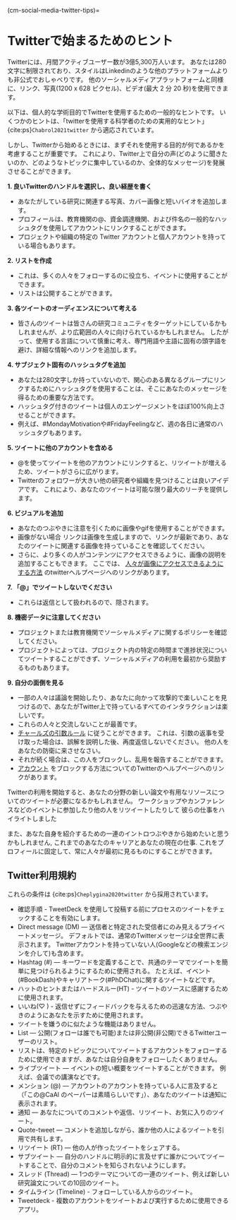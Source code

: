 (cm-social-media-twitter-tips)=
# Twitterで始まるためのヒント

Twitterには、月間アクティブユーザー数が3億5,300万人います。 あなたは280文字に制限されており、スタイルはLinkedinのような他のプラットフォームよりも非公式でおしゃべりです。 他のソーシャルメディアプラットフォームと同様に、リンク、写真(1200 x 628 ピクセル)、ビデオ(最大 2 分 20 秒)を使用できます。

以下は、個人的な学術目的でTwitterを使用するための一般的なヒントです。 いくつかのヒントは、「twitterを使用する科学者のための実用的なヒント」 {cite:ps}`Chabrol2021twitter` から適応されています。

しかし、Twitterから始めるときには、まずそれを使用する目的が何であるかを考慮することが重要です。 これにより、Twitter上で自分の声(どのように聞きたいのか、どのようなトピックに集中しているのか、全体的なメッセージ)を発展させることができます。

**1. 良いTwitterのハンドルを選択し、良い経歴を書く**

* あなたがしている研究に関連する写真、カバー画像と短いバイオを追加します。
* プロフィールは、教育機関の@、資金調達機関、および件名の一般的なハッシュタグを使用してアカウントにリンクすることができます。
* プロジェクトや組織の特定の Twitter アカウントと個人アカウントを持っている場合もあります。

**2. リストを作成**

* これは、多くの人々をフォローするのに役立ち、イベントに使用することができます。
* リストは公開することができます。

**3. 各ツイートのオーディエンスについて考える**

* 皆さんのツイートは皆さんの研究コミュニティをターゲットにしているかもしれませんが、より広範囲の人々に向けられているかもしれません。 したがって、使用する言語について慎重に考え、専門用語や主語に固有の頭字語を避け、詳細な情報へのリンクを追加します。

**4. サブジェクト固有のハッシュタグを追加**

* あなたは280文字しか持っていないので、関心のある異なるグループにリンクするためにハッシュタグを使用することは、そこにあなたのメッセージを得るための重要な方法です。
* ハッシュタグ付きのツイートは個人のエンゲージメントをほぼ100%向上させることができます。
* 例えば、#MondayMotivationや#FridayFeelingなど、週の各日に通常のハッシュタグもあります。

**5. ツイートに他のアカウントを含める**

* @を使ってツイートを他のアカウントにリンクすると、リツイートが増えるため、ツイートがさらに広がります。
* Twitterのフォロワーが大きい他の研究者や組織を見つけることは良いアイデアです。 これにより、あなたのツイートは可能な限り最大のリーチを提供します。

**6. ビジュアルを追加**

* あなたのつぶやきに注意を引くために画像やgifを使用することができます。
* 画像がない場合 リンクは画像を生成しますので、リンクが最新であり、あなたのツイートに関連する画像を持っていることを確認してください。
* さらに、より多くの人がコンテンツにアクセスできるように、画像の説明を追加することもできます。 ここでは、 [人々が画像にアクセスできるようにする方法](https://help.twitter.com/en/using-twitter/picture-descriptions) のtwitterヘルプページへのリンクがあります。

**7. 「@」でツイートしないでください**

* これらは返信として扱われるので、隠されます。

**8. 機密データに注意してください**

* プロジェクトまたは教育機関でソーシャルメディアに関するポリシーを確認してください。
* プロジェクトによっては、プロジェクト内の特定の時間まで進捗状況についてツイートすることができず、ソーシャルメディアの利用を最初から奨励するものもあります。

**9. 自分の面倒を見る**

* 一部の人々は議論を開始したり、あなたに向かって攻撃的で楽しいことを見つけるので、あなたがTwitter上で持っているすべてのインタラクションは楽しいです。
* これらの人々と交流しないことが最善です。
* [チャールズの引数ルール](https://geekfeminism.wikia.org/wiki/Charles%27_Rules_of_Argument) に従うことができます。 これは、引数の返事を受け取った場合は、誤解を説明した後、再度返信しないでください。 他の人をあなたの防衛に来させなさい。
* それが続く場合は、この人をブロックし、乱用を報告することができます。
* [アカウント](https://help.twitter.com/en/using-twitter/blocking-and-unblocking-accounts) をブロックする方法についてのTwitterのヘルプページへのリンクがあります。

Twitterの利用を開始すると、あなたの分野の新しい論文や有用なリソースについてのツイートが必要になるかもしれません。 ワークショップやカンファレンスなどのイベントに参加したり他の人をリツイートしたりして 彼らの仕事をハイライトしました

また、あなた自身を紹介するための一連のイントロつぶやきから始めたいと思うかもしれません, これまでのあなたのキャリアとあなたの現在の仕事. これをプロフィールに固定して、常に人々が最初に見るものにすることができます。


## Twitter利用規約

これらの条件は {cite:ps}`Cheplygina2020twitter` から採用されています。

* 確認手順 - TweetDeck を使用して投稿する前にプロセスのツイートをチェックすることを有効にします。
* Direct message (DM) — 送信者と特定された受信者にのみ見えるプライベートメッセージ。 デフォルトでは、通常のTwitterメッセージは全世界に表示されます。 Twitterアカウントを持っていない人(Googleなどの検索エンジンを介して)も含めます。
* Hashtag (#) — キーワードを定義することで、共通のテーマでツイートを簡単に見つけられるようにするために使用される。 たとえば、イベント(#BookDash)やキャリアトーク(#PhDChat)に関するツイートなどです。
* ハットのヒントまたはハードスルー(HT) - ツイートのソースに感謝するために使用されます。
* いいね(♡ ) - 返信せずにフィードバックを与えるための迅速な方法、つぶやきのようにあなたを示すために使用されます。
* ツイートを嫌うのに似たような機能はありません。
* List — 公開(フォローは誰でも可能)または非公開(非公開)できるTwitterユーザーのリスト。
* リストは、特定のトピックについてツイートするアカウントをフォローするために使用できますが、あなたは自分自身をフォローしたくありません。
* ライブツイート — イベントの短い概要をツイートすることができます。 例えば、会議での講演などです。
* メンション (@) — アカウントのアカウントを持っている人に言及すると（「この@CaAl のペーパーは素晴らしいです」）、あなたのツイートは通知に表示されます。
* 通知 — あなたについてのコメントや返信、リツイート、お気に入りのツイート。
* Quote-tweet — コメントを追加しながら、誰か他の人によるツイートを引用で共有します。
* リツイート (RT) — 他の人が作ったツイートをシェアする。
* サブツイート — 自分のハンドルに明示的に言及せずに誰かについてツイートすることで、自分のコメントを知らされないようにします。
* スレッド (Thread) — 1つのテーマについての一連のツイート、例えば新しい研究論文についての10回のツイート。
* タイムライン (Timeline) - フォローしている人からのツイート。
* Tweetdeck - 複数のアカウントをツイートおよび実行するために使用できるアプリ。

